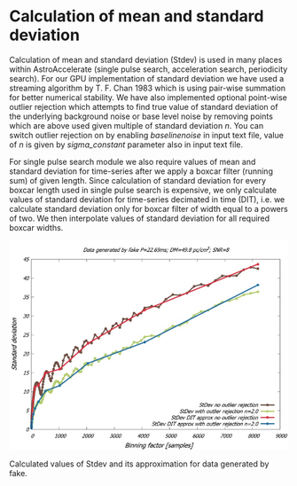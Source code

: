 # **Calculation of mean and standard deviation**

Calculation of mean and standard deviation (Stdev) is used in many places within AstroAccelerate (single pulse search, acceleration search, periodicity search). For our GPU implementation of standard deviation we have used a streaming algorithm by T. F. Chan 1983 which is using pair-wise summation for better numerical stability. We have also implemented optional point-wise outlier rejection which attempts to find true value of standard deviation of the underlying background noise or base level noise by removing points which are above used given multiple of standard deviation _n_. You can switch outlier rejection on by enabling _baselinenoise_ in input text file, value of _n_ is given by _sigma_constant_ parameter also in input text file.

For single pulse search module we also require values of mean and standard deviation for time-series after we apply a boxcar filter (running sum) of given length. Since calculation of standard deviation for every boxcar length used in single pulse search is expensive, we only calculate values of standard deviation for time-series decimated in time (DIT), i.e. we calculate standard deviation only for boxcar filter of width equal to a powers of two. We then interpolate values of standard deviation for all required boxcar widths.


![Behaviour of standard deviation](https://github.com/AstroAccelerateOrg/astro-accelerate/blob/master/doc/figures/MSD_plane_fake_w-wth_OR_with_s_wiki.jpg)  

Calculated values of Stdev and its approximation for data generated by fake.